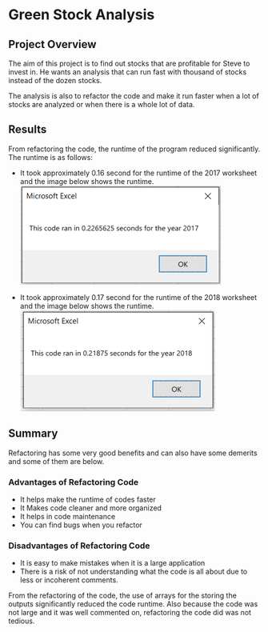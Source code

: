 # Green Stock Analysis



## Project Overview

The aim of this project is to find out stocks that are profitable for Steve to invest in. He wants an analysis that can run fast with thousand of stocks instead of the dozen stocks.

The analysis is also to refactor the code and make it run faster when a lot of stocks are analyzed or when there is a whole lot of data.



## Results

From refactoring the code, the runtime of the program reduced significantly. The runtime is as follows:

* It took approximately 0.16 second for the runtime of the 2017 worksheet and the image below shows the runtime.
![2017 runtime image](./resources/VBA_Challenge_2017.png)

* It took approximately 0.17 second for the runtime of the 2018 worksheet and the image below shows the runtime.
![2018 runtime image](./resources/VBA_Challenge_2018.png)



## Summary
Refactoring has some very good benefits and can also have some demerits and some of them are below.
### Advantages of Refactoring Code
* It helps make the runtime of codes faster 
* It Makes code cleaner and more organized
* It helps in code maintenance
* You can find bugs when you refactor

### Disadvantages of Refactoring Code
* It is easy to make mistakes when it is a large application
* There is a risk of not understanding what the code is all about due to less or incoherent comments.


From the refactoring of the code, the use of arrays for the storing the outputs significantly reduced the code runtime. Also because the code was not large and it was well commented on, refactoring the code did was not tedious.
